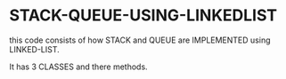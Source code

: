 # STACK-QUEUE-USING-LINKEDLIST
this code consists of how STACK and QUEUE are IMPLEMENTED using LINKED-LIST.

It has 3 CLASSES and there methods.

